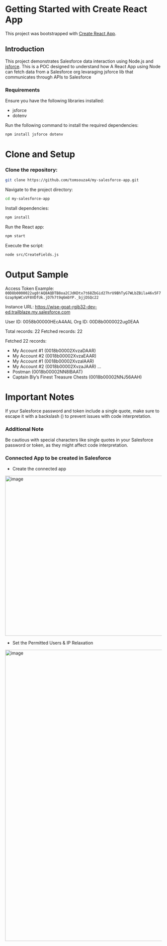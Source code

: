 # Getting Started with Create React App
This project was bootstrapped with [Create React App](https://github.com/facebook/create-react-app).

## Introduction
This project demonstrates Salesforce data interaction using Node.js and [jsforce](https://jsforce.github.io/).
This is a POC designed to understand how A React App using Node can fetch data from a Salesforce org levaraging jsforce lib that communicates through APIs to Salesforce

### Requirements
Ensure you have the following libraries installed:
- jsforce
- dotenv

Run the following command to install the required dependencies:

```sh
npm install jsforce dotenv
```

# Clone and Setup
### Clone the repository:

```sh
git clone https://github.com/tomsouza4/my-salesforce-app.git
```

Navigate to the project directory:
```sh 
cd my-salesforce-app
```

Install dependencies:
```sh 
npm install
```

Run the React app:
```sh
npm start
```

Execute the script:
```sh
node src/CreateFields.js
```

# Output Sample
Access Token Example: 
`00D8b0000022ug0!AQ8AQDTB8oa2CJdKDtx7t68ZbGid27hrU9BhTyG7WLbZBila46v5F7Gzap9pWCxVF8VDfUk.jD7h7t9q6mbYP._bjjDSQc22`

Instance URL: https://wise-goat-rgjb32-dev-ed.trailblaze.my.salesforce.com

User ID: 0058b00000HEcA4AAL
Org ID: 00D8b0000022ug0EAA

Total records: 22
Fetched records: 22

Fetched 22 records:
- My Account #1 (0018b00002XvzaDAAR)
- My Account #2 (0018b00002XvzaEAAR)
- My Account #1 (0018b00002XvzaIAAR)
- My Account #2 (0018b00002XvzaJAAR)
...
- Postman (0018b00002NN8lBAAT)
- Captain Bly’s Finest Treasure Chests (0018b00002NNJ56AAH)

# Important Notes
If your Salesforce password and token include a single quote, make sure to escape it with a backslash (\) to prevent issues with code interpretation.

### Additional Note
Be cautious with special characters like single quotes in your Salesforce password or token, as they might affect code interpretation.

### Connected App to be created in Salesforce
- Create the connected app
<img width="515" alt="image" src="https://github.com/tomsouza4/my-salesforce-app/assets/11336182/bfa6f3cd-3873-4e1b-a1df-ec38de23a20b">

- Set the Permitted Users & IP Relaxation
<img width="937" alt="image" src="https://github.com/tomsouza4/my-salesforce-app/assets/11336182/52232489-fadb-4f8f-8daa-b3f91aeb206a">


